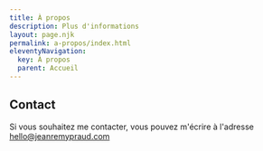 ```yaml
---
title: À propos
description: Plus d'informations
layout: page.njk
permalink: a-propos/index.html
eleventyNavigation:
  key: À propos
  parent: Accueil
---
```


## Contact

Si vous souhaitez me contacter, vous pouvez m'écrire à l'adresse [hello@jeanremypraud.com](mailto:hello@jeanremypraud.com)
